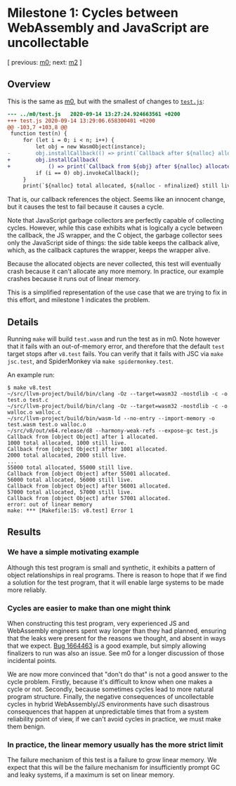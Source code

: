 # Milestone 1: Cycles between WebAssembly and JavaScript are uncollectable

[ previous: [m0](../m0/); next: [m2](../m2/) ]

## Overview

This is the same as [m0](../m0/), but with the smallest of changes to
[`test.js`](./test.js):

```diff
--- ../m0/test.js	2020-09-14 13:27:24.924663561 +0200
+++ test.js	2020-09-14 13:29:06.658300401 +0200
@@ -103,7 +103,8 @@
 function test(n) {
     for (let i = 0; i < n; i++) {
         let obj = new WasmObject(instance);
-        obj.installCallback(() => print(`Callback after ${nalloc} allocated.`));
+        obj.installCallback(
+            () => print(`Callback from ${obj} after ${nalloc} allocated.`));
         if (i == 0) obj.invokeCallback();
     }
     print(`${nalloc} total allocated, ${nalloc - nfinalized} still live.`);
```

That is, our callback references the object.  Seems like an innocent
change, but it causes the test to fail because it causes a cycle.

Note that JavaScript garbage collectors are perfectly capable of
collecting cycles.  However, while this case exhibits what is logically
a cycle between the callback, the JS wrapper, and the C object, the
garbage collector sees only the JavaScript side of things: the side
table keeps the callback alive, which, as the callback captures the
wrapper, keeps the wrapper alive.

Because the allocated objects are never collected, this test will
eventually crash because it can't allocate any more memory.  In
practice, our example crashes because it runs out of linear memory.

This is a simplified representation of the use case that we are trying
to fix in this effort, and milestone 1 indicates the problem.

## Details

Running `make` will build `test.wasm` and run the test as in m0.  Note
however that it fails with an out-of-memory error, and therefore that
the default `test` target stops after `v8.test` fails.  You can verify
that it fails with JSC via `make jsc.test`, and SpiderMonkey via `make
spidermonkey.test`.

An example run:

```
$ make v8.test
~/src/llvm-project/build/bin/clang -Oz --target=wasm32 -nostdlib -c -o test.o test.c
~/src/llvm-project/build/bin/clang -Oz --target=wasm32 -nostdlib -c -o walloc.o walloc.c
~/src/llvm-project/build/bin/wasm-ld --no-entry --import-memory -o test.wasm test.o walloc.o
~/src/v8/out/x64.release/d8 --harmony-weak-refs --expose-gc test.js
Callback from [object Object] after 1 allocated.
1000 total allocated, 1000 still live.
Callback from [object Object] after 1001 allocated.
2000 total allocated, 2000 still live.
...
55000 total allocated, 55000 still live.
Callback from [object Object] after 55001 allocated.
56000 total allocated, 56000 still live.
Callback from [object Object] after 56001 allocated.
57000 total allocated, 57000 still live.
Callback from [object Object] after 57001 allocated.
error: out of linear memory
make: *** [Makefile:15: v8.test] Error 1
```

## Results

### We have a simple motivating example

Although this test program is small and synthetic, it exhibits a pattern
of object relationships in real programs.  There is reason to hope that
if we find a solution for the test program, that it will enable large
systems to be made more reliably.

### Cycles are easier to make than one might think

When constructing this test program, very experienced JS and WebAssembly
engineers spent way longer than they had planned, ensuring that the
leaks were present for the reasons we thought, and absent in ways that
we expect.  [Bug
1664463](https://bugzilla.mozilla.org/show_bug.cgi?id=1664463) is a good
example, but simply allowing finalizers to run was also an issue.  See
m0 for a longer discussion of those incidental points.

We are now more convinced that "don't do that" is not a good answer to
the cycle problem.  Firstly, because it's difficult to know when one
makes a cycle or not.  Secondly, because sometimes cycles lead to more
natural program structure.  Finally, the negative consequences of
uncollectable cycles in hybrid WebAssembly/JS environments have such
disastrous consequences that happen at unpredictable times that from a
system reliability point of view, if we can't avoid cycles in practice,
we must make them benign.

### In practice, the linear memory usually has the more strict limit

The failure mechanism of this test is a failure to grow linear memory.
We expect that this will be the failure mechanism for insufficiently
prompt GC and leaky systems, if a maximum is set on linear memory.
